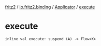 [fritz2](../../index.md) / [io.fritz2.binding](../index.md) / [Applicator](index.md) / [execute](./execute.md)

# execute

`inline val execute: suspend (A) -> Flow<X>`